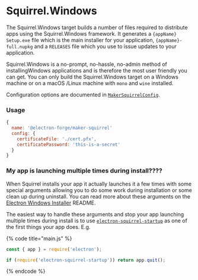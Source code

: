 # Squirrel.Windows

The Squirrel.Windows target builds a number of files required to distribute apps using the Squirrel.Windows framework. It generates a `{appName} Setup.exe` file which is the main installer for your application, `{appName}-full.nupkg` and a `RELEASES` file which you use to issue updates to your application.

Squirrel.Windows is a no-prompt, no-hassle, no-admin method of installingWindows applications and is therefore the most user friendly you can get. You can only build the Squirrel.Windows target on a Windows machine or on a macOS /Linux machine with `mono` and `wine` installed.

Configuration options are documented in [`MakerSquirrelConfig`](https://js.electronforge.io/maker/squirrel/interfaces/makersquirrelconfig.html).

### Usage

```javascript
{
  name: '@electron-forge/maker-squirrel'
  config: {
    certificateFile: './cert.pfx',
    certificatePassword: 'this-is-a-secret'
  }
}
```

### My app is launching multiple times during install????

When Squirrel installs your app it actually launches it a few times with some special arguments allowing you to do some work during installation or some clean up during uninstall.  You can read more about these arguments on the [Electron Windows Installer](https://github.com/electron/windows-installer#handling-squirrel-events) README.

The easiest way to handle these arguments and stop your app launching multiple times during install is to use [`electron-squirrel-startup`](https://github.com/mongodb-js/electron-squirrel-startup) as one of the first things your app does.  E.g.

{% code title="main.js" %}
```javascript
const { app } = require('electron');

if (require('electron-squirrel-startup')) return app.quit();

```
{% endcode %}

